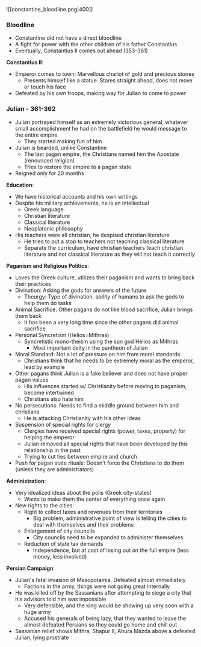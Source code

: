 ![[constantine_bloodline.png|400]]
### Bloodline
 - Constantine did not have a direct bloodline
 - A fight for power with the other children of his father Constantius
 - Eventually, Constantius II comes out ahead (353-361)

**Constantius II**:
 - Emperor comes to town: Marvellous chariot of gold and precious stones
	 - Presents himself like a statue. Stares straight ahead, does not move or touch his face
 - Defeated by his own troops, making way for Julian to come to power

### Julian - 361-362
 - Julian portrayed himself as an extremely victorious general, whatever small accomplishment he had on the battlefield he would message to the entire empire
	 - They started making fun of him
 - Julian is bearded, unlike Constantine
	 - The last pagan empire, the Christians named him the Apostate (renounced religion)
	 - Tries to restore the empire to a pagan state
 - Reigned only for 20 months

**Education**:
 - We have historical accounts and his own writings
 - Despite his military achievements, he is an intellectual
	 - Greek language
	 - Christian literature
	 - Classical literature
	 - Neoplatonic philosophy
 - His teachers were all christian, he despised christian literature
	 - He tries to put a stop to teachers not teaching classical literature
	 - Separate the curriculum, have christian teachers teach christian literature and not classical literature as they will not teach it correctly

**Paganism and Religious Politics**:
 - Loves the Greek culture, utilizes their paganism and wants to bring back their practices
 - Divination: Asking the gods for answers of the future
	 - Theurgy: Type of divination, ability of humans to ask the gods to help them do tasks
 - Animal Sacrifice: Other pagans do not like blood sacrifice, Julian brings them back
	 - It has been a very long time since the other pagans did animal sacrifice
 - Personal Syncretism (Helios=Mithras)
	 - Syncretistic mono-theism using the sun god Helios as Mithras
		 - Most important deity in the pantheon of Julian
 - Moral Standard: Not a lot of pressure on him from moral standards
	 - Christians think that he needs to be extremely moral as the emperor, lead by example
 - Other pagans think Julian is a fake believer and does not have proper pagan values
	 - His influences started w/ Christianity before moving to paganism, become intertwined
	 - Christians also hate him
 - No persecutions: Needs to find a middle ground between him and christians
	 - He is attacking Christianity with his other ideas
 - Suspension of special rights for clergy
	 - Clergies have received special rights (power, taxes, property) for helping the emperor
	 - Julian removed all special rights that have been developed by this relationship in the past
	 - Trying to cut ties between empire and church
 - Push for pagan state rituals: Doesn't force the Christians to do them (unless they are administrators)

**Administration**:
 - Very idealized ideas about the polis (Greek city-states)
	 - Wants to make them the center of everything once again
 - New rights to the cities:
	 - Right to collect taxes and revenues from their territories
		 - Big problem, administrative point of view is telling the cities to deal with themselves and their problems
	 - Enlargement of city councils
		 - City councils need to be expanded to administer themselves
	 - Reduction of state tax demands
		 - Independence, but at cost of losing out on the full empire (less money, less involved)

**Persian Campaign**:
 - Julian's fatal invasion of Mesopotamia. Defeated almost immediately
	 - Factions in the army, things were not going great internally
 - He was killed off by the Sassanians after attempting to siege a city that his advisors told him was impossible
	 - Very defensible, and the king would be showing up very soon with a huge army
	 - Accused his generals of being lazy, that they wanted to leave the almost defeated Persians so they could go home and chill out
 - Sassanian relief shows Mithra, Shapur II, Ahura Mazda above a defeated Julian, lying prostrate
